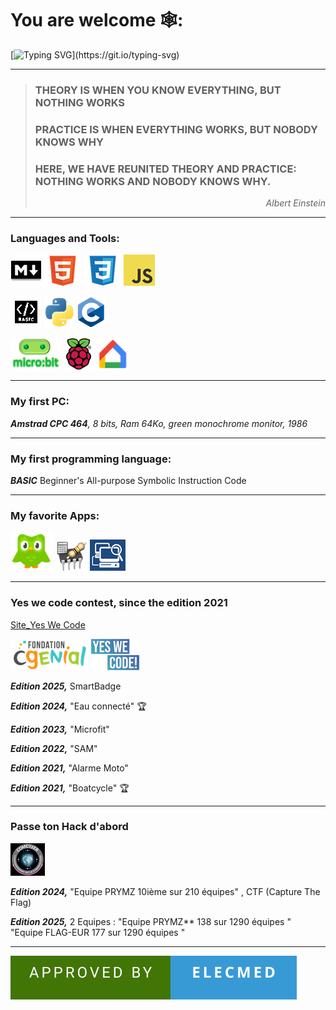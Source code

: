 # You are welcome  🕸️: 
[![Typing SVG](https://readme-typing-svg.demolab.com?font=Fira+Code&weight=500&size=30&duration=4000&pause=2000&color=8BF744&random=false&width=600&height=60&lines=Get+out+of+the+soup+and+slide+!)](https://git.io/typing-svg)
<!--[![Typing SVG](https://readme-typing-svg.demolab.com?font=Fira+Code&weight=600&size=30&pause=1000&color=C7E4FD&random=false&width=600&lines=Get+out+of+the+soup+and+slide!)](https://git.io/typing-svg)
-->
----
  > ### THEORY IS WHEN YOU KNOW EVERYTHING, BUT NOTHING WORKS
> ### PRACTICE IS WHEN EVERYTHING WORKS, BUT NOBODY KNOWS WHY
> ### HERE, WE HAVE REUNITED THEORY AND PRACTICE: NOTHING WORKS AND NOBODY KNOWS WHY.
> _<p align =right>Albert Einstein</p>_

----
### Languages and Tools:   
![markdown](https://github.com/profelecmed/profelecmed/blob/main/pictures/markdownonline.png)    ![HTML](https://github.com/profelecmed/profelecmed/blob/main/pictures/html5gitonline.png)  ![CSS3](https://github.com/profelecmed/profelecmed/blob/main/pictures/CSSgitonline.png)    ![JavaScript ](https://github.com/profelecmed/profelecmed/blob/main/pictures/JSgitonline.png)   

![Basic](https://github.com/profelecmed/profelecmed/blob/main/pictures/basicgitonline.bmp)  ![Python](https://github.com/profelecmed/profelecmed/blob/main/pictures/pythongitonline.png)   ![C](https://github.com/profelecmed/profelecmed/blob/main/pictures/conline.png)


![microbit](https://github.com/profelecmed/profelecmed/blob/main/pictures/microbitonline.png)  ![Pi](https://github.com/profelecmed/profelecmed/blob/main/pictures/raspberry-pionline.png)   ![google_home](https://github.com/profelecmed/profelecmed/blob/main/pictures/googlehome_online.png) 


----    

### My first PC:   
_**Amstrad CPC 464**, 8 bits, Ram 64Ko, green monochrome monitor, 1986_

----    
    
### My first programming language:
_**BASIC**_  Beginner's All-purpose Symbolic Instruction Code

----    

### My favorite Apps:
![Duolingo](https://github.com/profelecmed/profelecmed/blob/main/pictures/duolingoonline.png)    ![electodoc](https://github.com/profelecmed/profelecmed/blob/main/pictures/electrodoconlie.png)    ![networkscanner](https://github.com/profelecmed/profelecmed/blob/main/pictures/networkscanneronline.png)   


----    

### Yes we code contest, since the edition 2021

[Site_Yes We Code](https://www.cgenial.org/82-nos-actions/162-yes-we-code)

![CGENIAL](https://github.com/profelecmed/profelecmed/blob/main/pictures/cgenialONLINE.png)   ![yeswecode](https://github.com/profelecmed/profelecmed/blob/main/pictures/yvconline.png) 

_**Edition 2025,**_   SmartBadge

_**Edition 2024,**_  "Eau connecté"   :trophy:

_**Edition 2023,**_  "Microfit"

_**Edition 2022,**_  "SAM"

_**Edition 2021,**_  "Alarme Moto"

_**Edition 2021,**_  "Boatcycle"   :trophy:


----   
### Passe ton Hack d'abord

![logo](https://github.com/profelecmed/profelecmed/blob/main/pictures/logo%20comcyber-1.png) 

_**Edition 2024,**_  "Equipe PRYMZ 10ième sur 210 équipes" ,  CTF (Capture The Flag)

_**Edition 2025,**_  2 Equipes : "Equipe PRYMZ** 138 sur 1290 équipes "  "Equipe FLAG-EUR 177 sur 1290 équipes "

----   
![forthebadge](https://github.com/profelecmed/profelecmed/blob/main/APPROVED%20BY-ELECMED.svg)


<!--
https://learn.microsoft.com/fr-fr/azure/devops/project/wiki/markdown-guidance?view=azure-devops

https://medium.com/@abhiappmobiledeveloper/guide-to-writing-on-readme-md-markdown-file-for-github-project-8aad4e4e2a15

https://readme-typing-svg.demolab.com/demo/

# header H1
## header H2
### header H3
#### header H4
##### header H5
###### header H6

entrez deux espaces avant le saut de ligne, puis sélectionnez Entrée pour commencer un nouveau paragraphe.

> Single line quote
>> Nested quote

**profelecmed/profelecmed** is a ✨ _special_ ✨ repository because its `README.md` (this file) appears on your GitHub profile.

La ligne au-dessus de la ligne contenant le --- doit être vide.

Here are some ideas to get you started:

- 🔭 I’m currently working on ...
- 🌱 I’m currently learning ...
- 👯 I’m looking to collaborate on ...
- 🤔 I’m looking for help with ...
- 💬 Ask me about ...
- 📫 How to reach me: ...
- 😄 Pronouns: ...
- ⚡ Fun fact: ...
[![forthebadge](https://forthebadge.com/images/featured/featured-uses-html.svg)](https://forthebadge.com)
[![forthebadge](https://forthebadge.com/images/badges/approved-by-george-costanza.svg)](https://forthebadge.com)

## What are attributes that distinguishes the elearning from other learnings?
-->
